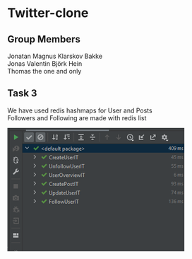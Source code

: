 # Twitter-clone
## Group Members
Jonatan Magnus Klarskov Bakke  
Jonas Valentin Björk Hein  
Thomas the one and only  

## Task 3
We have used redis hashmaps for User and Posts  
Followers and Following are made with redis list

![jah](allTestPass.PNG)